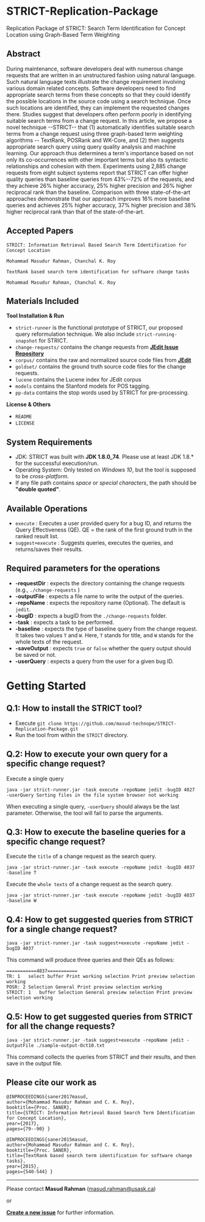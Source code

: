 STRICT-Replication-Package
==============================================
Replication Package of STRICT: Search Term Identification for Concept Location using Graph-Based Term Weighting


Abstract
--------------------------------
During maintenance, software developers deal with numerous  change requests that are written in an unstructured fashion using natural language.
Such natural language texts illustrate the change requirement involving various domain related concepts. 
Software developers need to find appropriate search terms from these concepts so that they could identify the possible locations in the source code using a search technique. 
Once such locations are identified, they can implement the requested changes there.
Studies suggest that developers often perform poorly in identifying suitable search terms from a change request. 
In this article, we propose a novel technique --STRICT-- that (1) automatically identifies suitable search terms from a change request using three graph-based term weighting algorithms -- TextRank, POSRank and WK-Core, and (2) then suggests appropriate search query using query quality analysis and machine learning. Our approach thus 
determines a term's importance based on not only its co-occurrences with other important terms but also its syntactic relationships and cohesion with them. Experiments using 2,885 change requests from eight subject systems report that STRICT can offer higher quality queries 
than baseline queries from 43%--72% of the requests, and they achieve 26% higher accuracy, 25% higher precision and 26% higher reciprocal rank than the baseline. 
Comparison with three state-of-the-art approaches demonstrate that our approach improves 16% more baseline queries and achieves 25% higher accuracy, 
37% higher precision and 38% higher reciprocal rank than that of the state-of-the-art.


Accepted Papers
-------------------------------
```
STRICT: Information Retrieval Based Search Term Identification for Concept Location

Mohammad Masudur Rahman, Chanchal K. Roy
```
```
TextRank based search term identification for software change tasks

Mohammad Masudur Rahman, Chanchal K. Roy
```

Materials Included
----------------------------------------
**Tool Installation & Run**

- ```strict-runner``` is the functional prototype of STRICT, our proposed query reformulation technique. 
We also include ```strict-running-snapshot``` for STRICT.
- ```change-requests/``` contains the change requests from [**JEdit Issue Repository**](https://sourceforge.net/p/jedit/bugs)
- ```corpus/``` contains the raw and normalized source code files from [**JEdit**](https://github.com/vanzin/jEdit)
- ```goldset/``` contains the ground truth source code files for the change requests.  
- ```lucene``` contains the Lucene index for JEdit corpus
- ```models``` contains the Stanford models for POS tagging.
- ```pp-data``` contains the stop words used by STRICT for pre-processing. 

**License & Others**

- ```README```
- ```LICENSE```

System Requirements
---------------------------
- JDK: STRICT was built with **JDK 1.8.0_74**. Please use at least JDK 1.8.* for the successful execution/run.
- Operating System: Only tested on *Windows 10*, but the tool is supposed to be *cross-platform*.
- If any file path contains *space* or *special characters*, the path should be **"double quoted"**.

Available Operations
----------------------------
- ```execute``` :  Executes a user provided query for a bug ID, and returns the Query Effectiveness (QE). QE = the rank of the first ground truth in the ranked result list.
- ```suggest+execute``` :  Suggests queries, executes the queries, and returns/saves their results.


Required parameters for the operations
-----------------------------------------------
-  **-requestDir** : expects the directory containing the change requests (e.g., ```./change-requests``` )
-  **-outputFile** : expects a file name to write the output of the queries.
-  **-repoName** : expects the repository name (Optional). The default is ```jedit```.
-  **-bugID** : expects a bugID from the ```./change-requests``` folder.
-  **-task** : expects a task to be performed.
-  **-baseline** : expects the type of baseline query from the change request. It takes two values ```T``` and ```W```. Here, ```T``` stands for title, and ```W``` stands for the whole texts of the request.
-  **-saveOutput** : expects ```true``` or ```false``` whether the query output should be saved or not.
-  **-userQuery** : expects a query from the user for a given bug ID.


Getting Started
==================================================

Q.1: How to install the STRICT tool?
--------------------------------------------------
- Execute ```git clone https://github.com/masud-technope/STRICT-Replication-Package.git```
- Run the tool from within the ```STRICT``` directory.


Q.2: How to execute your own query for a specific change request?
-----------------------------------------------------------------------------------
Execute a single query
```
java -jar strict-runner.jar -task execute -repoName jedit -bugID 4027 -userQuery Sorting files in the file system browser not working
```
When executing a single query, ```-userQuery``` should always be the last parameter. Otherwise, the tool will fail to parse the arguments.


Q.3: How to execute the baseline queries for a specific change request?
-----------------------------------------------------------------------------------
Execute the ```title``` of a change request as the search query.

```
java -jar strict-runner.jar -task execute -repoName jedit -bugID 4037 -baseline T
```

Execute the ```whole texts``` of a change request as the search query.
```
java -jar strict-runner.jar -task execute -repoName jedit -bugID 4037 -baseline W
```

Q.4: How to get suggested queries from STRICT for a single change request?
-------------------------------------------------------
```
java -jar strict-runner.jar -task suggest+execute -repoName jedit -bugID 4037
```
This command will produce three queries and their QEs as follows:
```
===========4037===========
TR: 1	select buffer Print working selection Print preview selection working
POSR: 2	Selection General Print preview selection working
STRICT: 1	buffer Selection General preview selection Print preview selection working
```

Q.5: How to get suggested queries from STRICT for all the change requests?
--------------------------------------------------------------------------
```
java -jar strict-runner.jar -task suggest+execute -repoName jedit -outputFile ./sample-output-Oct10.txt
```
This command collects the queries from STRICT and their results, and then save in the output file.


Please cite our work as
------------------------------------------------------------
```
@INPROCEEDINGS{saner2017masud,
author={Mohammad Masudur Rahman and C. K. Roy},
booktitle={Proc. SANER},
title={STRICT: Information Retrieval Based Search Term Identification for Concept Location},
year={2017},
pages={79--90} }
```
```
@INPROCEEDINGS{saner2015masud,
author={Mohammad Masudur Rahman and C. K. Roy},
booktitle={Proc. SANER},
title={TextRank based search term identification for software change tasks},
year={2015},
pages={540-544} }
```
--------------------------------------------
Please contact **Masud Rahman** (masud.rahman@usask.ca) 

or 

[**Create a new issue**](https://github.com/masud-technope/STRICT-Replication-Package/issues/new) for further information.





